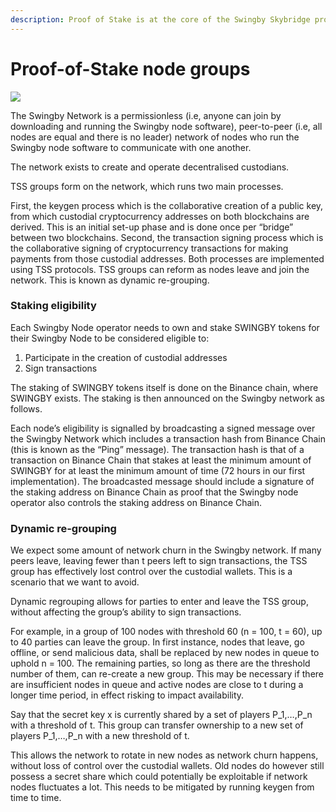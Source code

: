 ```yaml
---
description: Proof of Stake is at the core of the Swingby Skybridge protocol.
---
```


# Proof-of-Stake node groups

![](https://docs.swingby.network/assets/TSS.png)

The Swingby Network is a permissionless \(i.e, anyone can join by downloading and running the Swingby node software\), peer-to-peer \(i.e, all nodes are equal and there is no leader\) network of nodes who run the Swingby node software to communicate with one another.

The network exists to create and operate decentralised custodians. 

TSS groups form on the network, which runs two main processes. 

First, the keygen process which is the collaborative creation of a public key, from which custodial cryptocurrency addresses on both blockchains are derived.  This is an initial set-up phase and is done once per “bridge” between two blockchains. Second, the transaction signing process which is the collaborative signing of cryptocurrency transactions for making payments from those custodial addresses.  Both processes are implemented using TSS protocols. TSS groups can reform as nodes leave and join the network. This is known as dynamic re-grouping.

### **Staking eligibility**

Each Swingby Node operator needs to own and stake SWINGBY tokens for their Swingby Node to be considered eligible to:

1. Participate in the creation of custodial addresses
2. Sign transactions

The staking of SWINGBY tokens itself is done on the Binance chain, where SWINGBY exists.  The staking is then announced on the Swingby network as follows.

Each node’s eligibility is signalled by broadcasting a signed message over the Swingby Network which includes a transaction hash from Binance Chain \(this is known as the “Ping” message\).  The transaction hash is that of a transaction on Binance Chain that stakes at least the minimum amount of SWINGBY for at least the minimum amount of time \(72 hours in our first implementation\).  The broadcasted message should include a signature of the staking address on Binance Chain as proof that the Swingby node operator also controls the staking address on Binance Chain.

### **Dynamic re-grouping**

We expect some amount of network churn in the Swingby network.  If many peers leave, leaving fewer than t peers left to sign transactions, the TSS group has effectively lost control over the custodial wallets. This is a scenario that we want to avoid.

Dynamic regrouping allows for parties to enter and leave the TSS group, without affecting the group’s ability to sign transactions.

For example, in a group of 100 nodes with threshold 60 \(n = 100, t = 60\), up to 40 parties can leave the group. In first instance, nodes that leave, go offline, or send malicious data, shall be replaced by new nodes in queue to uphold n = 100. The remaining parties, so long as there are the threshold number of them, can re-create a new group. This may be necessary if there are insufficient nodes in queue and active nodes are close to t during a longer time period, in effect risking to impact availability.

Say that the secret key x is currently shared by a set of players P\_1,…,P\_n with a threshold of t. This group can transfer ownership to a new set of players P\_1,…,P\_n with a new threshold of t.

This allows the network to rotate in new nodes as network churn happens, without loss of control over the custodial wallets. Old nodes do however still possess a secret share which could potentially be exploitable if network nodes fluctuates a lot. This needs to be mitigated by running keygen from time to time.

